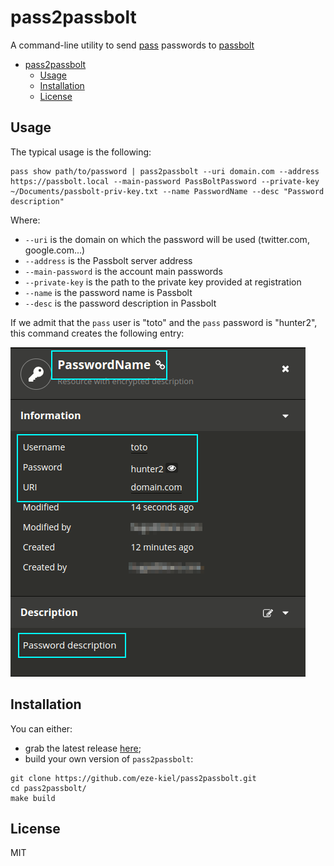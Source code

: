 # pass2passbolt

A command-line utility to send [pass](https://www.passwordstore.org/) passwords to [passbolt](https://www.passbolt.com/)

<!-- TOC depthFrom:1 depthTo:6 withLinks:1 updateOnSave:1 orderedList:0 -->

- [pass2passbolt](#pass2passbolt)
	- [Usage](#usage)
	- [Installation](#installation)
	- [License](#license)

<!-- /TOC -->

## Usage

The typical usage is the following:

```
pass show path/to/password | pass2passbolt --uri domain.com --address https://passbolt.local --main-password PassBoltPassword --private-key ~/Documents/passbolt-priv-key.txt --name PasswordName --desc "Password description"
```

Where:
* `--uri` is the domain on which the password will be used (twitter.com, google.com...)
* `--address` is the Passbolt server address
* `--main-password` is the account main passwords
* `--private-key` is the path to the private key provided at registration
* `--name` is the password name is Passbolt
* `--desc` is the password description in Passbolt

If we admit that the `pass` user is "toto" and the `pass` password is "hunter2", this command creates the following entry:

![created password](./assets/password-created.png)

## Installation

You can either:

* grab the latest release [here](https://github.com/eze-kiel/pass2passbolt/releases);
* build your own version of `pass2passbolt`:

```
git clone https://github.com/eze-kiel/pass2passbolt.git
cd pass2passbolt/
make build
```

## License

MIT
